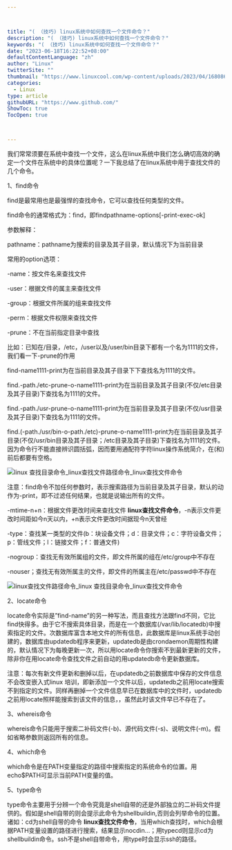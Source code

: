 ```yaml
---



title: "( （技巧) linux系统中如何查找一个文件命令？"
description: "( （技巧) linux系统中如何查找一个文件命令？"
keywords: "( （技巧) linux系统中如何查找一个文件命令？"
date: "2023-06-18T16:22:52+08:00"
defaultContentLanguage: "zh"
author: "Linux"
twitterSite: ""
thumbnail: "https://www.linuxcool.com/wp-content/uploads/2023/04/1680869078122_1.jpg"
categories:
  - Linux
type: article
githubURL: "https://www.github.com/"
ShowToc: true
TocOpen: true



---
```


我们常常须要在系统中查找一个文件，这么在linux系统中我们怎么确切高效的确定一个文件在系统中的具体位置呢？一下我总结了在linux系统中用于查找文件的几个命令。

1、find命令

find是最常用也是最强悍的查找命令，它可以查找任何类型的文件。

find命令的通常格式为：find，即findpathname-options[-print-exec-ok]

参数解释：

pathname：pathname为搜索的目录及其子目录，默认情况下为当前目录

常用的option选项：

-name：按文件名来查找文件

-user：根据文件的属主来查找文件

-group：根据文件所属的组来查找文件

-perm：根据文件权限来查找文件

-prune：不在当前指定目录中查找

比如：已知在/目录，/etc，/user以及/user/bin目录下都有一个名为1111的文件，我们看一下-prune的作用

find-name1111-print为在当前目录及其子目录下下查找名为1111的文件。

find.-path./etc-prune-o-name1111-print为在当前目录及其子目录(不仅/etc目录及其子目录)下查找名为1111的文件。

find.-path./usr-prune-o-name1111-print为在当前目录及其子目录(不仅/usr目录及其子目录)下查找名为1111的文件。

find.(-path./usr/bin-o-path./etc)-prune-o-name1111-print为在当前目录及其子目录(不仅/usr/bin目录及其子目录；/etc目录及其子目录)下查找名为1111的文件。因为命令行不能直接辨识圆括弧，因而要用通配符字符linux操作系统简介，在(和)前后都要有空格。

![linux 查找目录命令_linux查找文件路径命令_linux查找文件命令](https://www.linuxcool.com/wp-content/uploads/2023/04/1680869078122_1.jpg)

注意：find命令不加任何参数时，表示搜索路径为当前目录及其子目录，默认的动作为-print，即不过滤任何结果，也就是说输出所有的文件。

-mtime-n+n：根据文件更改时间来查找文件 **linux查找文件命令**，-n表示文件更改时间距如今n天以内，+n表示文件更改时间据现今n天曾经

-type：查找某一类型的文件(b：块设备文件；d：目录文件；c：字符设备文件；p：管线文件；l：链接文件；f：普通文件)

-nogroup：查找无有效所属组的文件，即文件所属的组在/etc/group中不存在

-nouser；查找无有效所属主的文件，即文件的所属主在/etc/passwd中不存在

![linux查找文件路径命令_linux 查找目录命令_linux查找文件命令](https://www.linuxcool.com/wp-content/uploads/2023/04/1680869078122_2.jpg)

2、locate命令

locate命令实际是”find-name”的另一种写法，而且查找方法跟find不同，它比find快得多。由于它不搜索具体目录，而是在一个数据库(/var/lib/locatedb)中搜索指定的文件。次数据库富含本地文件的所有信息，此数据库是linux系统手动创建的，数据库由updatedb程序来更新，updatedb是由crondaemon周期性构建的，默认情况下为每晚更新一次，所以用locate命令你搜索不到最新更新的文件，除非你在用locate命令查找文件之前自动的用updatedb命令更新数据库。

注意：每次有新文件更新和删掉以后，在updatedb之前数据库中保存的文件信息不会改变嵌入式linux 培训，即新添加一个文件以后，updatedb之前用locate搜索不到指定的文件。同样再删掉一个文件信息早已在数据库中的文件时，updatedb之前用locate照样能搜索到该文件的信息，，虽然此时该文件早已不存在了。

3、whereis命令

whereis命令只能用于搜索二补码文件(-b)、源代码文件(-s)、说明文件(-m)。假如省略参数则返回所有的信息。

4、which命令

which命令是在PATH变量指定的路径中搜索指定的系统命令的位置。用echo$PATH可显示当前PATH变量的值。

5、type命令

type命令主要用于分辨一个命令究竟是shell自带的还是外部独立的二补码文件提供的。假如是shell自带的则会提示此命令为shellbuildin,否则会列举命令的位置。诸如：cd为shell自带的命令 **linux查找文件命令**，当用which查找时，which会根据PATH变量设置的路径进行搜索，结果显示nocdin…；用typecd则显示cd为shellbuildin命令。ssh不是shell自带命令，用type时会显示ssh的路径。